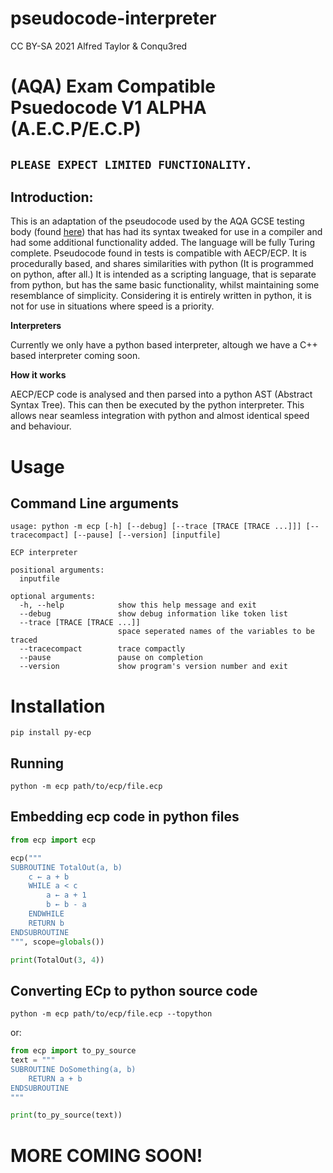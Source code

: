 # pseudocode-interpreter
CC BY-SA 2021 Alfred Taylor & Conqu3red 

# **(AQA) Exam Compatible Psuedocode V1 ALPHA  (A.E.C.P/E.C.P)**

## `PLEASE EXPECT LIMITED FUNCTIONALITY.`

## Introduction:

This is an adaptation of the pseudocode used by the AQA GCSE testing body (found [here](https://filestore.aqa.org.uk/resources/computing/AQA-8525-NG-PC.PDF)) that has had its syntax tweaked for use in a compiler and had some additional functionality added. The language will be fully Turing complete. Pseudocode found in tests is compatible with AECP/ECP. It is procedurally based, and shares similarities with python (It is programmed on python, after all.) It is intended as a scripting language, that is separate from python, but has the same basic functionality, whilst maintaining some resemblance of simplicity. Considering it is entirely written in python, it is not for use in situations where speed is a priority.

**Interpreters**

Currently we only have a python based interpreter, altough we have a C++ based interpreter coming soon.

**How it works**

AECP/ECP code is analysed and then parsed into a python AST (Abstract Syntax Tree). This can then be executed by the python interpreter. This allows near seamless integration with python and almost identical speed and behaviour.

# Usage
## Command Line arguments
```
usage: python -m ecp [-h] [--debug] [--trace [TRACE [TRACE ...]]] [--tracecompact] [--pause] [--version] [inputfile]

ECP interpreter

positional arguments:
  inputfile

optional arguments:
  -h, --help            show this help message and exit
  --debug               show debug information like token list
  --trace [TRACE [TRACE ...]]
                        space seperated names of the variables to be traced
  --tracecompact        trace compactly
  --pause               pause on completion
  --version             show program's version number and exit
```

# Installation
```
pip install py-ecp
```
## Running
```
python -m ecp path/to/ecp/file.ecp
```

## Embedding ecp code in python files
```python
from ecp import ecp

ecp("""
SUBROUTINE TotalOut(a, b)
    c ← a + b
    WHILE a < c
        a ← a + 1
        b ← b - a
    ENDWHILE
    RETURN b
ENDSUBROUTINE
""", scope=globals())

print(TotalOut(3, 4))
```

## Converting ECp to python source code
```
python -m ecp path/to/ecp/file.ecp --topython
```
or:
```python
from ecp import to_py_source
text = """
SUBROUTINE DoSomething(a, b)
    RETURN a + b
ENDSUBROUTINE
"""

print(to_py_source(text))
```
# MORE COMING SOON!


